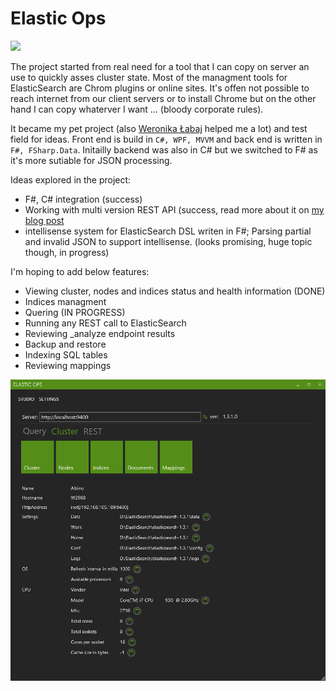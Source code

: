 Elastic Ops
==========



<img src="https://ci.appveyor.com/api/projects/status/uvu9ymptbd1lnfjw?svg=true" height="25px" />

The project started from real need for a tool that I can copy on server an use to quickly asses cluster state. Most of the managment tools for ElasticSearch are Chrom plugins or online sites. It's offen not possible to reach internet from our client servers or to install Chrome but on the other hand I can copy whaterver I want ... (bloody corporate rules).

It became my pet project (also [Weronika Łabaj](https://github.com/weralabaj) helped me a lot) and test field for ideas. Front end is build in `C#, WPF, MVVM` and back end is written in `F#, FSharp.Data`. Initailly backend was also in C# but we switched to F# as it's more sutiable for JSON processing.

Ideas explored in the project:
* F#, C# integration (success) 
* Working with multi version REST API (success, read more about it on [my blog post](http://belczyk.com/2014/06/working-effectively-with-multi-version-apis/)
* intellisense system for ElasticSearch DSL writen in F#; Parsing partial and invalid JSON to support intellisense. (looks promising, huge topic though, in progress)

I'm hoping to add below features:
* Viewing cluster, nodes and indices status and health information (DONE)
* Indices managment 
* Quering (IN PROGRESS)
* Running any REST call to ElasticSearch
* Reviewing _analyze endpoint results 
* Backup and restore 
* Indexing SQL tables 
* Reviewing mappings

![ElsticOps main screen](/docs/images/elastic.png)
